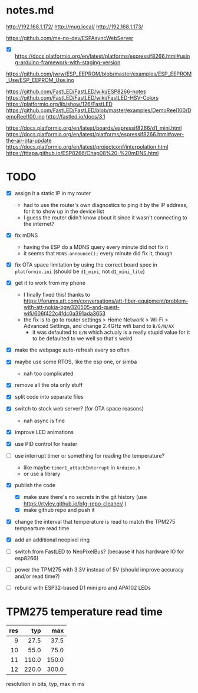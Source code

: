 # notes.md

http://192.168.1.172/
http://mug.local/
http://192.168.1.173/


https://github.com/me-no-dev/ESPAsyncWebServer
- [x] https://docs.platformio.org/en/latest/platforms/espressif8266.html#using-arduino-framework-with-staging-version

https://github.com/jwrw/ESP_EEPROM/blob/master/examples/ESP_EEPROM_Use/ESP_EEPROM_Use.ino



https://github.com/FastLED/FastLED/wiki/ESP8266-notes
https://github.com/FastLED/FastLED/wiki/FastLED-HSV-Colors
https://platformio.org/lib/show/126/FastLED
https://github.com/FastLED/FastLED/blob/master/examples/DemoReel100/DemoReel100.ino
http://fastled.io/docs/3.1



https://docs.platformio.org/en/latest/boards/espressif8266/d1_mini.html
https://docs.platformio.org/en/latest/platforms/espressif8266.html#over-the-air-ota-update
https://docs.platformio.org/en/latest/projectconf/interpolation.html
https://tttapa.github.io/ESP8266/Chap08%20-%20mDNS.html

# TODO
- [x] assign it a static IP in my router
  * had to use the router's own diagnostics to ping it by the IP address, for it to show up in the device list
  * I guess the router didn't know about it since it wasn't connecting to the internet?
- [x] fix mDNS
  * having the ESP do a MDNS query every minute did not fix it
  * it seems that `MDNS.announce();` every minute did fix it, though
- [x] fix OTA space limitation by using the correct board spec in `platformio.ini` (should be `d1_mini`, not `d1_mini_lite`)
- [x] get it to work from my phone
  * I finally fixed this! thanks to https://forums.att.com/conversations/att-fiber-equipment/problem-with-att-nokia-bgw320505-and-guest-wifi/606f422c4fdc0a391ada3653
  * the fix is to go to router settings > Home Network > Wi-Fi > Advanced Settings, and change 2.4GHz wifi band to `B/G/N/AX`
    * it was defaulted to `G/N` which actualy is a really stupid value for it to be defaulted to we well so that's weird
- [x] make the webpage auto-refresh every so often
- [x] maybe use some RTOS, like the esp one, or simba
  * nah too complicated
- [x] remove all the ota only stuff
- [x] split code into separate files
- [x] switch to stock web server? (for OTA space reasons)
  * nah async is fine
- [x] improve LED animations
- [x] use PID control for heater
- [ ] use interrupt timer or something for reading the temperature?
  * like maybe `timer1_attachInterrupt` in `Arduino.h`
  * or use a library

- [x] publish the code
  - [x] make sure there's no secrets in the git history (use https://rtyley.github.io/bfg-repo-cleaner/ )
  - [x] make github repo and push it

- [x] change the interval that temperature is read to match the TPM275 tempearture read time
- [x] add an additional neopixel ring
- [ ] switch from FastLED to NeoPixelBus? (because it has hardware IO for esp8266)
- [ ] power the TPM275 with 3.3V instead of 5V (should improve accuracy and/or read time?)
- [ ] rebuild with ESP32-based D1 mini pro and APA102 LEDs




# TPM275 temperature read time

| res |   typ |   max |
|----:|------:|------:|
|   9 |  27.5 |  37.5 |
|  10 |  55.0 |  75.0 |
|  11 | 110.0 | 150.0 |
|  12 | 220.0 | 300.0 |

resolution in bits, typ, max in ms

